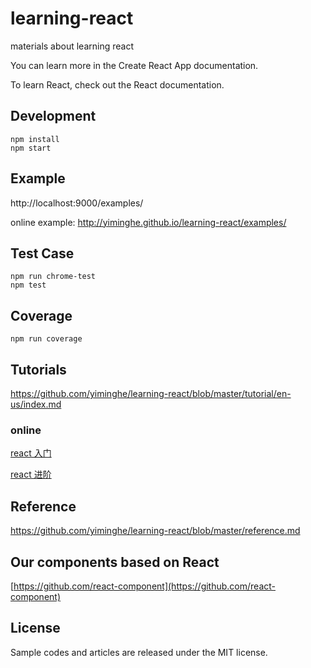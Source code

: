 # learning-react

materials about learning react

You can learn more in the Create React App documentation.

To learn React, check out the React documentation.

## Development

```
npm install
npm start
```

## Example

http://localhost:9000/examples/

online example: http://yiminghe.github.io/learning-react/examples/

## Test Case

```
npm run chrome-test
npm test
```

## Coverage

```
npm run coverage
```

## Tutorials

https://github.com/yiminghe/learning-react/blob/master/tutorial/en-us/index.md

### online

[react 入门](http://yiminghe.github.io/learning-react/tutorial/zh-cn/intro.html)

[react 进阶](http://yiminghe.github.io/learning-react/tutorial/zh-cn/advanced.html)

## Reference

https://github.com/yiminghe/learning-react/blob/master/reference.md

## Our components based on React

[https://github.com/react-component](https://github.com/react-component)

## License

Sample codes and articles are released under the MIT license.
